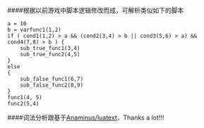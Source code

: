 ####根据以前游戏中脚本逻辑修改而成，可解析类似如下的脚本

```
a = 10
b = varfunc1(1,2)
if ( cond1(1,2) > a && (cond2(3,4) > b || cond3(5,6) > a) && cond4(7,8) > b ) {
	sub_true_func1(3,4)
	sub_true_func2(4,5)
}
else
{
	sub_false_func1(6,7)
	sub_false_func2(8,9)
}
func1(4, 5)
func2(5,4)
```


####词法分析跟基于[Anaminus/luatext](https://github.com/Anaminus/luatext)，Thanks a lot!!!

